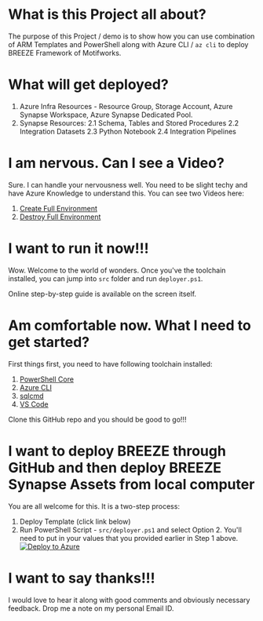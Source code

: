 # What is this Project all about?
The purpose of this Project / demo is to show how you can use combination of ARM Templates and PowerShell along with Azure CLI / `az cli` to deploy BREEZE Framework of Motifworks.

# What will get deployed?
1. Azure Infra Resources - Resource Group, Storage Account, Azure Synapse Workspace, Azure Synapse Dedicated Pool.
2. Synapse Resources:
2.1 Schema, Tables and Stored Procedures
2.2 Integration Datasets
2.3 Python Notebook
2.4 Integration Pipelines

# I am nervous. Can I see a Video?
Sure. I can handle your nervousness well. You need to be slight techy and have Azure Knowledge to understand this. You can see two Videos here:
1. [Create Full Environment](help/01-video-recordings/01-create-full.mp4)
2. [Destroy Full Environment](help/01-video-recordings/02-destroy-full.mp4)

# I want to run it now!!!
Wow. Welcome to the world of wonders. Once you've the toolchain installed, you can jump into `src` folder and run `deployer.ps1`.

Online step-by-step guide is available on the screen itself.

# Am comfortable now. What I need to get started?
First things first, you need to have following toolchain installed:
1. [PowerShell Core](https://github.com/PowerShell/PowerShell/releases) 
2. [Azure CLI](https://github.com/Azure/azure-cli/releases)
3. [sqlcmd](https://learn.microsoft.com/en-us/sql/tools/sqlcmd/sqlcmd-utility?view=sql-server-ver16#download-and-install-sqlcmd)
4. [VS Code](https://code.visualstudio.com/download)

Clone this GitHub repo and you should be good to go!!!

# I want to deploy BREEZE through GitHub and then deploy BREEZE Synapse Assets from local computer
You are all welcome for this. It is a two-step process:
1. Deploy Template (click link below)
2. Run PowerShell Script - `src/deployer.ps1` and select Option 2. You'll need to put in your values that you provided earlier in Step 1 above.
[![Deploy to Azure](https://aka.ms/deploytoazurebutton)](src/mainTemplate.json)

# I want to say thanks!!!
I would love to hear it along with good comments and obviously necessary feedback. Drop me a note on my personal Email ID.